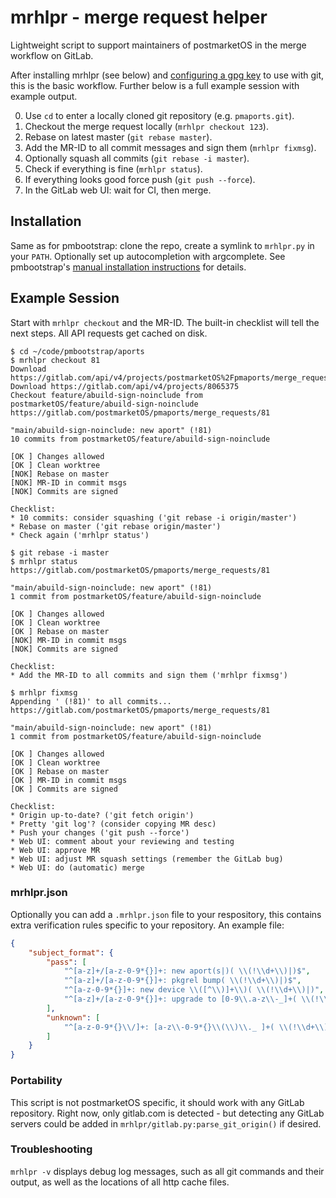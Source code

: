# mrhlpr - merge request helper

Lightweight script to support maintainers of postmarketOS in the merge workflow on GitLab.

After installing mrhlpr (see below) and [configuring a gpg key](https://git-scm.com/book/en/v2/Git-Tools-Signing-Your-Work) to use with git, this is the basic workflow. Further below is a full example session with example output.

0. Use `cd` to enter a locally cloned git repository (e.g. `pmaports.git`).
1. Checkout the merge request locally (`mrhlpr checkout 123`).
2. Rebase on latest master (`git rebase master`).
3. Add the MR-ID to all commit messages and sign them (`mrhlpr fixmsg`).
4. Optionally squash all commits (`git rebase -i master`).
5. Check if everything is fine (`mrhlpr status`).
6. If everything looks good force push (`git push --force`).
7. In the GitLab web UI: wait for CI, then merge.

## Installation
Same as for pmbootstrap: clone the repo, create a symlink to `mrhlpr.py` in your `PATH`. Optionally set up autocompletion with argcomplete. See pmbootstrap's [manual installation instructions](https://wiki.postmarketos.org/wiki/Installing_pmbootstrap#Installing_Manually) for details.

## Example Session

Start with `mrhlpr checkout` and the MR-ID. The built-in checklist will tell the next steps. All API requests get cached on disk.

```shell-session
$ cd ~/code/pmbootstrap/aports
$ mrhlpr checkout 81                                               
Download https://gitlab.com/api/v4/projects/postmarketOS%2Fpmaports/merge_requests/81
Download https://gitlab.com/api/v4/projects/8065375
Checkout feature/abuild-sign-noinclude from postmarketOS/feature/abuild-sign-noinclude
https://gitlab.com/postmarketOS/pmaports/merge_requests/81

"main/abuild-sign-noinclude: new aport" (!81)
10 commits from postmarketOS/feature/abuild-sign-noinclude

[OK ] Changes allowed
[OK ] Clean worktree
[NOK] Rebase on master
[NOK] MR-ID in commit msgs
[NOK] Commits are signed

Checklist:
* 10 commits: consider squashing ('git rebase -i origin/master')
* Rebase on master ('git rebase origin/master')
* Check again ('mrhlpr status')
```

```shell-session
$ git rebase -i master
$ mrhlpr status
https://gitlab.com/postmarketOS/pmaports/merge_requests/81

"main/abuild-sign-noinclude: new aport" (!81)
1 commit from postmarketOS/feature/abuild-sign-noinclude

[OK ] Changes allowed
[OK ] Clean worktree
[OK ] Rebase on master
[NOK] MR-ID in commit msgs
[NOK] Commits are signed

Checklist:
* Add the MR-ID to all commits and sign them ('mrhlpr fixmsg')
```

```shell-session
$ mrhlpr fixmsg
Appending ' (!81)' to all commits...
https://gitlab.com/postmarketOS/pmaports/merge_requests/81

"main/abuild-sign-noinclude: new aport" (!81)
1 commit from postmarketOS/feature/abuild-sign-noinclude

[OK ] Changes allowed
[OK ] Clean worktree
[OK ] Rebase on master
[OK ] MR-ID in commit msgs
[OK ] Commits are signed

Checklist:
* Origin up-to-date? ('git fetch origin')
* Pretty 'git log'? (consider copying MR desc)
* Push your changes ('git push --force')
* Web UI: comment about your reviewing and testing
* Web UI: approve MR
* Web UI: adjust MR squash settings (remember the GitLab bug)
* Web UI: do (automatic) merge
```

### mrhlpr.json

Optionally you can add a `.mrhlpr.json` file to your respository, this contains extra verification rules specific to your repository. An example file:

```json
{
    "subject_format": {
        "pass": [
            "^[a-z]+/[a-z-0-9*{}]+: new aport(s|)( \\(!\\d+\\)|)$",
            "^[a-z]+/[a-z-0-9*{}]+: pkgrel bump( \\(!\\d+\\)|)$",
            "^[a-z-0-9*{}]+: new device \\([^\\)]+\\)( \\(!\\d+\\)|)",
            "^[a-z]+/[a-z-0-9*{}]+: upgrade to [0-9\\.a-z\\-_]+( \\(!\\d+\\)|)$"
        ],
        "unknown": [
            "^[a-z-0-9*{}\\/]+: [a-z\\-0-9*{}\\(\\)\\._ ]+( \\(!\\d+\\)|)$"
        ]
    }
}
```


### Portability

This script is not postmarketOS specific, it should work with any GitLab repository. Right now, only gitlab.com is detected - but detecting any GitLab servers could be added in `mrhlpr/gitlab.py:parse_git_origin()` if desired.


### Troubleshooting

`mrhlpr -v` displays debug log messages, such as all git commands and their output, as well as the locations of all http cache files.
